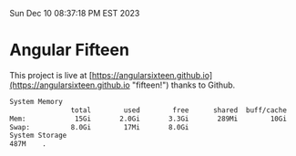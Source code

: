 Sun Dec 10 08:37:18 PM EST 2023

# Angular Fifteen


This project is live at [https://angularsixteen.github.io](https://angularsixteen.github.io "fifteen!") thanks to Github.

```bash
System Memory
               total        used        free      shared  buff/cache   available
Mem:            15Gi       2.0Gi       3.3Gi       289Mi        10Gi        13Gi
Swap:          8.0Gi        17Mi       8.0Gi
System Storage
487M	.
```
```bash
